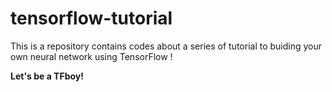 # tensorflow-tutorial
This is a repository contains codes about a series of tutorial to buiding your own neural network using TensorFlow ! 
 

 __Let's be a TFboy!__
 
